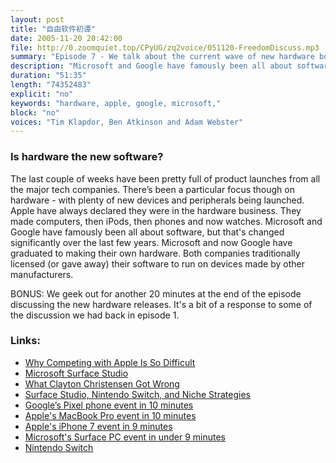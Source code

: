 ```yaml
---
layout: post
title: "自由软件初谭"
date: 2005-11-20 20:42:00 
file: http://0.zoomquiet.top/CPyUG/zq2voice/051120-FreedomDiscuss.mp3
summary: "Episode 7 - We talk about the current wave of new hardware bought about by Google, Microsoft and Apple."
description: "Microsoft and Google have famously been all about software, but that's changed significantly over the last few years. Microsoft and now Google have graduated to making their own hardware. Both companies traditionally licensed (or gave away) their software to run on devices made by other manufacturers. So why the move from software to hardware? BONUS: We geek out for another 20 minutes at the end of the episode discussing the new hardware releases. It's a bit of a response to some of the discussion we had back in episode 1."
duration: "51:35" 
length: "74352483"
explicit: "no" 
keywords: "hardware, apple, google, microsoft,"
block: "no" 
voices: "Tim Klapdor, Ben Atkinson and Adam Webster"
---
```


### Is hardware the new software?

The last couple of weeks have been pretty full of product launches from all the major tech companies. There’s been a particular focus though on hardware - with plenty of new devices and peripherals being launched. Apple have always declared they were in the hardware business. They made computers, then iPods, then phones and now watches. Microsoft and Google have famously been all about software, but that's changed significantly over the last few years. Microsoft and now Google have graduated to making their own hardware. Both companies traditionally licensed (or gave away) their software to run on devices made by other manufacturers. 

BONUS: We geek out for another 20 minutes at the end of the episode discussing the new hardware releases. It's a bit of a response to some of the discussion we had back in episode 1.

### Links: 

- [Why Competing with Apple Is So Difficult](http://techland.time.com/2011/07/01/why-competing-with-apple-is-so-difficult/)
- [Microsoft Surface Studio](https://www.youtube.com/watch?v=BzMLA8YIgG0)
- [What Clayton Christensen Got Wrong](https://stratechery.com/2013/clayton-christensen-got-wrong/) 
- [Surface Studio, Nintendo Switch, and Niche Strategies](https://stratechery.com/2016/surface-studio-nintendo-switch-and-the-potential-of-niche/) 
- [Google’s Pixel phone event in 10 minutes](https://youtu.be/p1qHV6ReJLI) 
- [Apple's MacBook Pro event in 10 minutes](https://youtu.be/9bVZjtt8WTc) 
- [Apple's iPhone 7 event in 9 minutes](https://youtu.be/c0uUbd-2Hyg)
- [Microsoft's Surface PC event in under 9 minutes](https://youtu.be/kpmTSQyET2A)
- [Nintendo Switch](http://www.theverge.com/2016/10/20/13345120/nintendo-switch-nx-console-everything-we-know)
